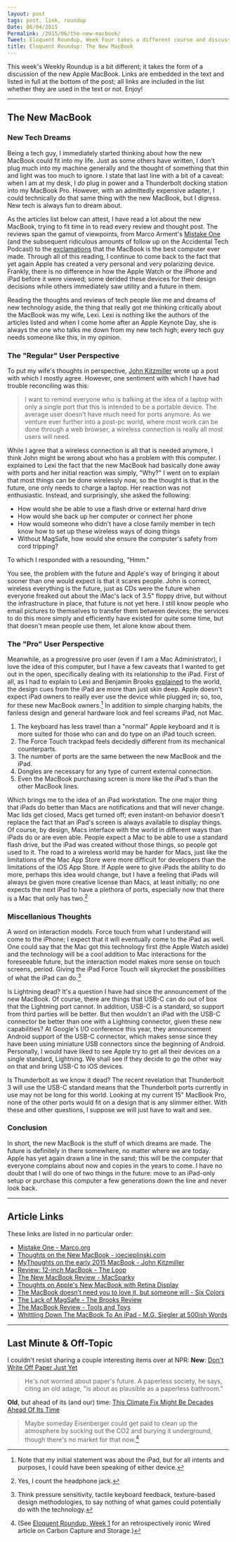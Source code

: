 ```yaml
---
layout: post
tags: post, link, roundup
Date: 06/04/2015
Permalink: /2015/06/the-new-macbook/
Tweet: Eloquent Roundup, Week Four takes a different course and discusses the new MacBook, while providing a variety of links on the subject.
title: Eloquent Roundup: The New MacBook
---
```


This week's Weekly Roundup is a bit different; it takes the form of a discussion of the new Apple MacBook. Links are embedded in the text and listed in full at the bottom of the post; all links are included in the list whether they are used in the text or not. Enjoy!

---

## The New MacBook

### New Tech Dreams

Being a tech guy, I immediately started thinking about how the new MacBook could fit into my life. Just as some others have written, I don't plug much into my machine generally and the thought of something that thin and light was too much to ignore. I state that last line with a bit of a caveat: when I am at my desk, I *do* plug in power and a Thunderbolt docking station into my MacBook Pro. However, with an admittedly expensive adapter, I could technically do that same thing with the new MacBook, but I digress. New tech is always fun to dream about.

As the articles list below can attest, I have read a lot about the new MacBook, trying to fit time in to read every review and thought post. The reviews span the gamut of viewpoints, from Marco Arment's [Mistake One](http://www.marco.org/2015/05/19/mistake-one) (and the subsequent ridiculous amounts of follow up on the Accidental Tech Podcast) to the [exclamations](https://twitter.com/cdixon/status/605570336004784128 "Chris Dixon (@cdixon) - Twitter") that the MacBook is the best computer ever made. Through all of this reading, I continue to come back to the fact that yet again Apple has created a very personal and very polarizing device. Frankly, there is no difference in how the Apple Watch or the iPhone and iPad before it were viewed; some derided these devices for their design decisions while others immediately saw utility and a future in them.

Reading the thoughts and reviews of tech people like me and dreams of new technology aside, the thing that really got me thinking critically about the MacBook was my wife, Lexi. Lexi is nothing like the authors of the articles listed and when I come home after an Apple Keynote Day, she is always the one who talks me down from my new tech high; every tech guy needs someone like this, in my opinion.

### The "Regular" User Perspective

To put my wife's thoughts in perspective, [John Kitzmiller](http://www.johnkitzmiller.com/blog/my-thoughts-on-the-early-2015-macbook/) wrote up a post with which I mostly agree. However, one sentiment with which I have had trouble reconciling was this:

>I want to remind everyone who is balking at the idea of a laptop with only a single port that this is intended to be a portable device. The average user doesn’t have much need for ports anymore. As we venture ever further into a post-pc world, where most work can be done through a web browser, a wireless connection is really all most users will need.

While I agree that a wireless connection is all that is needed anymore, I think John might be wrong about who has a problem with this computer. I explained to Lexi the fact that the new MacBook had basically done away with ports and her initial reaction was simply, "Why?" I went on to explain that most things can be done wirelessly now, so the thought is that in the future, one only needs to charge a laptop. Her reaction was not enthusiastic. Instead, and surprisingly, she asked the following:

+ How would she be able to use a  flash drive or external hard drive
+ How would she back up her computer or connect her phone
+ How would someone who didn't have a close family member in tech know how to set up these wireless ways of doing things
+ Without MagSafe, how would she ensure the computer's safety from cord tripping?

To which I responded with a resounding, "Hmm."

You see, the problem with the future and Apple's way of bringing it about sooner than one would expect is that it scares people. John is correct, wireless everything is the future, just as CDs were the future when everyone freaked out about the iMac's lack of 3.5" floppy drive, but without the infrastructure in place, that future is not yet here. I still know people who email pictures to themselves to transfer them between devices; the services to do this more simply and efficiently have existed for quite some time, but that doesn't mean people use them, let alone know about them.

### The "Pro" User Perspective

Meanwhile, as a progressive pro user (even if I am a Mac Administrator), I love the idea of this computer, but I have a few caveats that I wanted to get out in the open, specifically dealing with its relationship to the iPad. First of all, as I had to explain to Lexi and Benjamin Brooks [explained](https://brooksreview.net/2015/03/the-lack-of-magsafe/) to the world, the design cues from the iPad are more than just skin deep. Apple doesn't expect iPad owners to really ever use the device while plugged in; so, too, for these new MacBook owners.[^1] In addition to simple charging habits, the fanless design and general hardware look and feel screams iPad, not Mac.

1. The keyboard has less travel than a "normal" Apple keyboard and it is more suited for those who can and do type on an iPad touch screen. 
2. The Force Touch trackpad feels decidedly different from its mechanical counterparts.
3. The number of ports are the same between the new MacBook and the iPad.
4. Dongles are necessary for any type of current external connection.
5. Even the MacBook purchasing screen is more like the iPad's than the other MacBook lines.

Which brings me to the idea of an iPad workstation. The one major thing that iPads do better than Macs are notifications and that will never change. Mac lids get closed, Macs get turned off; even instant-on behavior doesn't replace the fact that an iPad's screen is always available to display things. Of course, by design, Macs interface with the world in different ways than iPads do or are even able. People expect a Mac to be able to use a standard flash drive, but the iPad was created without those things, so people got used to it. The road to a wireless world may be harder for Macs, just like the limitations of the Mac App Store were more difficult for developers than the limitations of the iOS App Store. If Apple were to give iPads the ability to do more, perhaps this idea would change, but I have a feeling that iPads will always be given more creative license than Macs, at least initially; no one expects the next iPad to have a plethora of ports, especially now that there is a Mac that only has two.[^2]

### Miscellanious Thoughts

A word on interaction models. Force touch from what I understand will come to the iPhone; I expect that it will eventually come to the iPad as well. One could say that the Mac got this technology first (the Apple Watch aside) and the technology will be a cool addition to Mac interactions for the foreseeable future, but the interaction model makes more sense on touch screens, period. Giving the iPad Force Touch will skyrocket the possibilities of what the iPad can do.[^3]

Is Lightning dead? It's a question I have had since the announcement of the new MacBook. Of course, there are things that USB-C can do out of box that the Lightning port cannot. In addition, USB-C is a standard, so support from third parties will be better. But then wouldn't an iPad with the USB-C connector be better than one with a Lightning connector, given these new capabilities? At Google's I/O conference this year, they announcement Android support of the USB-C connector, which makes sense since they have been using miniature USB connectors since the beginning of Android. Personally, I would have liked to see Apple try to get all their devices on a single standard, Lightning. We shall see if they decide to go the other way on that and bring USB-C to iOS devices.

Is Thunderbolt as we know it dead? The recent revelation that Thunderbolt 3 will use the USB-C standard means that the Thunderbolt ports currently in use may not be long for this world. Looking at my current 15" MacBook Pro, none of the other ports would fit on a design that is any slimmer either. With these and other questions, I suppose we will just have to wait and see.

### Conclusion

In short, the new MacBook is the stuff of which dreams are made. The future is definitely in there somewhere, no matter where we are today. Apple has yet again drawn a line in the sand; this will be the computer that everyone complains about now and copies in the years to come. I have no doubt that I will do one of two things in the future: move to an iPad-only setup or purchase this computer a few generations down the line and never look back.

---

## Article Links
These links are listed in no particular order:

+ [Mistake One - Marco.org](http://www.marco.org/2015/05/19/mistake-one)
+ [Thoughts on the New MacBook - joecieplinski.com](http://www.joecieplinski.com/blog/2015/05/06/thoughts-on-the-new-macbook/)
+ [MyThoughts on the early 2015 MacBook - John Kitzmiller](http://www.johnkitzmiller.com/blog/my-thoughts-on-the-early-2015-macbook/)
+ [Review: 12-inch MacBook - The Loop](http://www.loopinsight.com/2015/04/09/review-12-inch-macbook/)
+ [The New MacBook Review - MacSparky](http://macsparky.com/blog/2015/4/the-new-macbook-review)
+ [Thoughts on Apple's New MacBook with Retina Display](http://www.512pixels.net/blog/2015/3/thoughts-on-apples-new-macbook-with-retina-display)
+ [The MacBook doesn’t need you to love it, but someone will - Six Colors](http://sixcolors.com/post/2015/03/the-macbook-doesnt-need-you-to-love-it-but-someone-will/)
+ [The Lack of MagSafe - The Brooks Review](https://brooksreview.net/2015/03/the-lack-of-magsafe/)
+ [The MacBook Review - Tools and Toys](http://toolsandtoys.net/reviews/macbook-review/)
+ [Whittling Down The MacBook To An iPad - M.G. Siegler at 500ish Words](https://500ish.com/whittling-down-the-macbook-to-an-ipad-ea86c070f24b)

---

## Last Minute & Off-Topic
I couldn't resist sharing a couple interesting items over at NPR:
**New**: [Don't Write Off Paper Just Yet](http://www.npr.org/2015/05/26/408794149/dont-write-off-paper-just-yet)
> He's not worried about paper's future. A paperless society, he says, citing an old adage, "is about as plausible as a paperless bathroom."


**Old**, but ahead of its (and our) time: [This Climate Fix Might Be Decades Ahead Of Its Time](http://www.npr.org/2013/06/27/189522647/this-climate-fix-might-be-decades-ahead-of-its-time)
>Maybe someday Eisenberger could get paid to clean up the atmosphere by sucking out the CO2 and burying it underground, though there's no market for that now.[^4]
	
[^1]: Note that my initial statement was about the iPad, but for all intents and purposes, I could have been speaking of either device.
[^2]: Yes, I count the headphone jack.
[^3]: Think pressure sensitivity, tactile keyboard feedback, texture-based design methodologies, to say nothing of what games could potentially do with the technology.
[^4]: (See [Eloquent Roundup, Week 1](http://www.engineeredeloquence.com/2015/05/eloquent-roundup-week-one/) for an retrospectively ironic Wired article on Carbon Capture and Storage.)